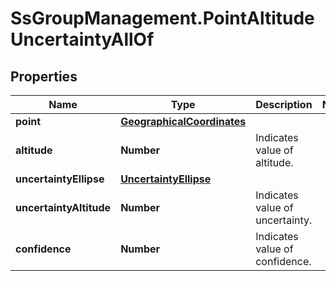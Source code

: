 # SsGroupManagement.PointAltitudeUncertaintyAllOf

## Properties

Name | Type | Description | Notes
------------ | ------------- | ------------- | -------------
**point** | [**GeographicalCoordinates**](GeographicalCoordinates.md) |  | 
**altitude** | **Number** | Indicates value of altitude. | 
**uncertaintyEllipse** | [**UncertaintyEllipse**](UncertaintyEllipse.md) |  | 
**uncertaintyAltitude** | **Number** | Indicates value of uncertainty. | 
**confidence** | **Number** | Indicates value of confidence. | 


